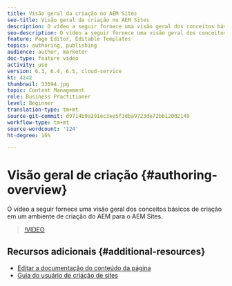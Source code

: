 ```yaml
---
title: Visão geral da criação no AEM Sites
seo-title: Visão geral da criação no AEM Sites
description: O vídeo a seguir fornece uma visão geral dos conceitos básicos de criação em um ambiente de criação do AEM. Usa o console Sites como base.
seo-description: O vídeo a seguir fornece uma visão geral dos conceitos básicos de criação em um ambiente de criação do AEM. Usa o console Sites como base.
feature: Page Editor, Editable Templates
topics: authoring, publishing
audience: author, marketer
doc-type: feature video
activity: use
version: 6.3, 6.4, 6.5, cloud-service
kt: 4242
thumbnail: 33594.jpg
topic: Content Management
role: Business Practitioner
level: Beginner
translation-type: tm+mt
source-git-commit: d9714b9a291ec3ee5f3dba9723de72bb120d2149
workflow-type: tm+mt
source-wordcount: '124'
ht-degree: 16%

---
```



# Visão geral de criação {#authoring-overview}

O vídeo a seguir fornece uma visão geral dos conceitos básicos de criação em um ambiente de criação do AEM para o AEM Sites.

>[!VIDEO](https://video.tv.adobe.com/v/33594?quality=12&learn=on)

## Recursos adicionais {#additional-resources}

* [Editar a documentação do conteúdo da página](https://docs.adobe.com/content/help/en/experience-manager-cloud-service/sites/authoring/fundamentals/editing-content.html)
* [Guia do usuário de criação de sites](https://docs.adobe.com/content/help/en/experience-manager-65/authoring/home.html?topic=/experience-manager/6-5/sites/authoring/morehelp/page-authoring.ug.js)
